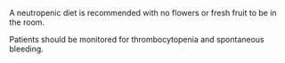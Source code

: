 A neutropenic diet is recommended with no flowers or fresh fruit to be in the room.

Patients should be monitored for thrombocytopenia and spontaneous bleeding.